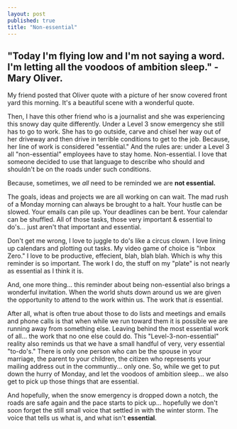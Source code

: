 ```yaml
---
layout: post
published: true
title: "Non-essential"
---
```


## "Today I'm flying low and I'm not saying a word. I'm letting all the voodoos of ambition sleep." - Mary Oliver. 

My friend posted that Oliver quote with a picture of her snow covered front yard this morning. It's a beautiful scene with a wonderful quote. 

Then, I have this other friend who is a journalist and she was experiencing this snowy day quite differently. Under a Level 3 snow emergency she still has to go to work. She has to go outside, carve and chisel her way out of her driveway and then drive in terrible conditions to get to the job. Because, her line of work is considered "essential." And the rules are: under a Level 3 all "non-essential" employees have to stay home. Non-essential. I love that someone decided to use that language to describe who should and shouldn't be on the roads under such conditions. 

Because, sometimes, we _all_ need to be reminded we are **not  essential.**

The goals, ideas and projects we are all working on can wait. The mad rush of a Monday morning can always be brought to a halt. Your hustle can be slowed. Your emails can pile up. Your deadlines can be bent. Your calendar can be shuffled. All of those tasks, those very important & essential to do's... just aren't that important and essential. 

Don't get me wrong, I love to juggle to do's like a circus clown. I love lining up calendars and plotting out tasks. My video game of choice is "Inbox Zero." I love to be productive, effecient, blah, blah blah. Which is why this reminder is so important. The work I do, the stuff on my "plate" is not nearly as essential as I think it is. 

And, one more thing... this reminder about being non-essential also brings a wonderful invitation. When the world shuts down around us we are given the opportunity to attend to the work within us. The work that _is_ essential. 

After all, what is often true about those to do lists and meetings and emails and phone calls is that when while we run toward them it is possible we are running away from something else. Leaving behind the most essential work of all... the work that no one else could do. This "Level-3-non-essential" reality also reminds us that we have a small handful of very, very essential "to-do's." There is only one person who can be the spouse in your marriage, the parent to your children, the citizen who represents your mailing address out in the communtiy... only one. So, while we get to put down the hurry of Monday, and let the voodoos of ambition sleep... we also get to pick up those things that are essential. 

And hopefully, when the snow emergency is dropped down a notch, the roads are safe again and the pace starts to pick up... hopefully we don't soon forget the still small voice that settled in with the winter storm. The voice that tells us what is, and what isn't **essential**. 